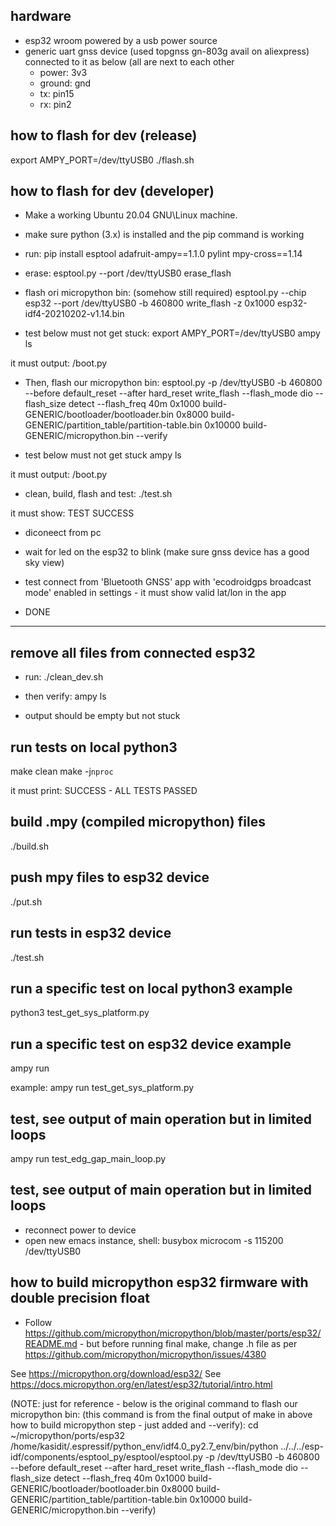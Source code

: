 hardware
--------

- esp32 wroom powered by a usb power source
- generic uart gnss device (used topgnss gn-803g avail on aliexpress) connected to it as below (all are next to each other
  - power: 3v3
  - ground: gnd
  - tx: pin15
  - rx: pin2


how to flash for dev (release)
-------------------------
export AMPY_PORT=/dev/ttyUSB0
./flash.sh


how to flash for dev (developer)
-------------------------

- Make a working Ubuntu 20.04 GNU\Linux machine.

- make sure python (3.x) is installed and the pip command is working

- run:
pip install esptool adafruit-ampy==1.1.0 pylint mpy-cross==1.14

- erase:
esptool.py --port /dev/ttyUSB0 erase_flash

- flash ori micropython bin: (somehow still required)
esptool.py --chip esp32 --port /dev/ttyUSB0 -b 460800 write_flash -z 0x1000 esp32-idf4-20210202-v1.14.bin

- test below must not get stuck:
export AMPY_PORT=/dev/ttyUSB0
ampy ls

it must output:
/boot.py

- Then, flash our micropython bin:
esptool.py -p /dev/ttyUSB0 -b 460800 --before default_reset --after hard_reset write_flash --flash_mode dio --flash_size detect --flash_freq 40m 0x1000 build-GENERIC/bootloader/bootloader.bin 0x8000 build-GENERIC/partition_table/partition-table.bin 0x10000 build-GENERIC/micropython.bin --verify

- test below must not get stuck
ampy ls

it must output:
/boot.py

- clean, build, flash and test:
./test.sh

it must show:
TEST SUCCESS

- diconeect from pc

- wait for led on the esp32 to blink (make sure gnss device has a good sky view)

- test connect from 'Bluetooth GNSS' app with 'ecodroidgps broadcast mode' enabled in settings - it must show valid lat/lon in the app

- DONE

---

remove all files from connected esp32
-------------------------------------

- run:
./clean_dev.sh

- then verify:
ampy ls

- output should be empty but not stuck

run tests on local python3
-------------------------
make clean
make -j`nproc`

it must print:
SUCCESS - ALL TESTS PASSED


build .mpy (compiled micropython) files
---------------

./build.sh


push mpy files to esp32 device
-----------------------------

./put.sh


run tests in esp32 device
-------------------------

./test.sh


run a specific test on local python3 example
--------------------------------------------

python3 test_get_sys_platform.py 


run a specific test on esp32 device example
------------------------------------------

ampy run <test file>

example:
ampy run test_get_sys_platform.py 


test, see output of main operation but in limited loops
-------------------------------------------------------

ampy run test_edg_gap_main_loop.py 

test, see output of main operation but in limited loops
-------------------------------------------------------
- reconnect power to device
- open new emacs instance, shell:
busybox microcom -s 115200 /dev/ttyUSB0


how to build micropython esp32 firmware with double precision float
-------------------------------------------------------------------

- Follow https://github.com/micropython/micropython/blob/master/ports/esp32/README.md - but before running final make, change .h file as per https://github.com/micropython/micropython/issues/4380

See https://micropython.org/download/esp32/
See https://docs.micropython.org/en/latest/esp32/tutorial/intro.html


(NOTE: just for reference - below is the original command to flash our micropython bin:
(this command is from the final output of make in above how to build micropython step - just added <port> and --verify):
cd ~/micropython/ports/esp32
/home/kasidit/.espressif/python_env/idf4.0_py2.7_env/bin/python ../../../esp-idf/components/esptool_py/esptool/esptool.py -p /dev/ttyUSB0 -b 460800 --before default_reset --after hard_reset write_flash --flash_mode dio --flash_size detect --flash_freq 40m 0x1000 build-GENERIC/bootloader/bootloader.bin 0x8000 build-GENERIC/partition_table/partition-table.bin 0x10000 build-GENERIC/micropython.bin --verify)
